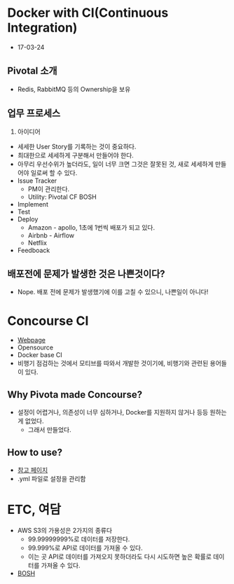 # Docker with CI(Continuous Integration)
- 17-03-24

## Pivotal 소개
- Redis, RabbitMQ 등의 Ownership을 보유

## 업무 프로세스
1. 아이디어
  - 세세한 User Story를 기록하는 것이 중요하다.
  - 최대한으로 세세하게 구분해서 만들어야 한다.
  - 아무리 우선수위가 높더라도, 일이 너무 크면 그것은 잘못된 것, 새로 세세하게 만들어야 일로써 할 수 있다.
- Issue Tracker
  - PM이 관리한다.
  - Utility: Pivotal CF BOSH
- Implement
- Test
- Deploy
  - Amazon - apollo, 1초에 1번씩 배포가 되고 있다.
  - Airbnb - Airflow
  - Netflix
- Feedboack

## 배포전에 문제가 발생한 것은 나쁜것이다?
- Nope. 배포 전에 문제가 발생했기에 이를 고칠 수 있으니, 나쁜일이 아니다!

# Concourse CI
- [Webpage](https://concourse.ci/)
- Opensource
- Docker base CI
- 비행기 점검하는 것에서 모티브를 따와서 개발한 것이기에, 비행기와 관련된 용어들이 있다.

## Why Pivota made Concourse?
- 설정이 어렵거나, 의존성이 너무 심하거나, Docker를 지원하지 않거나 등등 원하는게 없었다.
  - 그래서 만들었다.

## How to use?
- [참고 페이지](http://cloud.spring.io/spring-cloud-pipelines/)
- .yml 파일로 설정을 관리함

# ETC, 여담
- AWS S3의 가용성은 2가지의 종류다
  - 99.99999999%로 데이터를 저장한다.
  - 99.999%로 API로 데이터를 가져올 수 있다.
  - 이는 곳 API로 데이터를 가져오지 못하더라도 다시 시도하면 높은 확률로 데이터를 가져올 수 있다.
- [BOSH](http://hosh.io/)